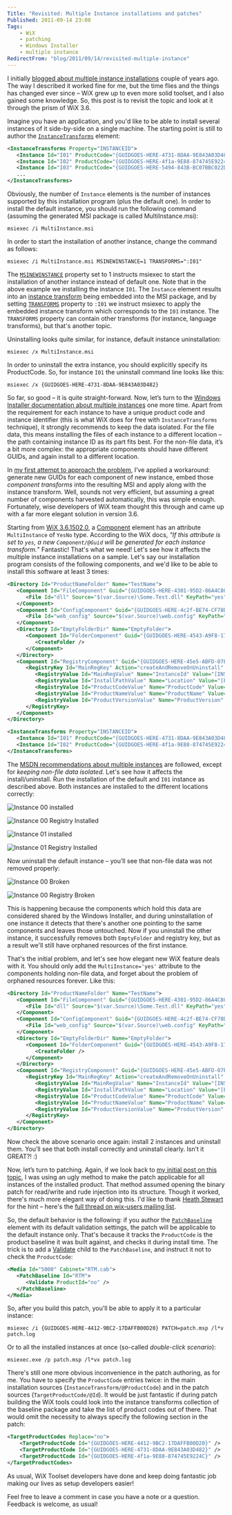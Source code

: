 ```yaml
---
Title: "Revisited: Multiple Instance installations and patches"
Published: 2011-09-14 23:00
Tags:
    - WiX
    - patching
    - Windows Installer
    - multiple instance
RedirectFrom: "blog/2011/09/14/revisited-multiple-instance"
---
```


I initially [blogged about multiple instance installations](./multiple-instance-installations-and-patches) couple of years ago. The way I described it worked fine for me, but the time flies and the things has changed ever since – WiX grew up to even more solid toolset, and I also gained some knowledge. So, this post is to revisit the topic and look at it through the prism of WiX 3.6.

Imagine you have an application, and you'd like to be able to install several instances of it side-by-side on a single machine. The starting point is still to author the [`InstanceTransforms`](http://wix.sourceforge.net/manual-wix3/wix_xsd_instancetransforms.htm) element:

```XML
<InstanceTransforms Property="INSTANCEID">
   <Instance Id="I01" ProductCode="{GUIDGOES-HERE-4731-8DAA-9E843A03D482}" ProductName="My Product 01"/>
   <Instance Id="I02" ProductCode="{GUIDGOES-HERE-4f1a-9E88-874745E9224C}" ProductName="My Product 02"/>
   <Instance Id="I03" ProductCode="{GUIDGOES-HERE-5494-843B-BC07BBC022DB}" ProductName="My Product 03"/>
   ...
</InstanceTransforms>
```

Obviously, the number of `Instance` elements is the number of instances supported by this installation program (plus the default one). In order to install the default instance, you should run the following command (assuming the generated MSI package is called MultiInstance.msi):

```BAT
msiexec /i MultiInstance.msi
```

In order to start the installation of another instance, change the command as follows:

```BAT
msiexec /i MultiInstance.msi MSINEWINSTANCE=1 TRANSFORMS=":I01"
```

The [`MSINEWINSTANCE`](http://msdn.microsoft.com/en-us/library/aa370326.aspx) property set to 1 instructs msiexec to start the installation of another instance instead of default one. Note that in the above example we installing the instance `I01`. The `Instance` element results into an [instance transform](http://msdn.microsoft.com/en-us/library/aa369528.aspx) being embedded into the MSI package, and by setting [`TRANSFORMS`](http://msdn.microsoft.com/en-us/library/aa372085.aspx) property to `:I01` we instruct msiexec to apply the embedded instance transform which corresponds to the `I01` instance. The `TRANSFORMS` property can contain other transforms (for instance, language transforms), but that's another topic.

Uninstalling looks quite similar, for instance, default instance uninstallation:

```BAT
msiexec /x MultiInstance.msi
```

In order to uninstall the extra instance, you should explicitly specify its ProductCode. So, for instance `I01` the uninstall command line looks like this:

```BAT
msiexec /x {GUIDGOES-HERE-4731-8DAA-9E843A03D482}
```

So far, so good – it is quite straight-forward. Now, let’s turn to the [Windows Installer documentation about multiple instances](http://msdn.microsoft.com/en-us/library/aa367797.aspx) one more time. Apart from the requirement for each instance to have a unique product code and instance identifier (this is what WiX does for free with `InstanceTransforms` technique), it strongly recommends to keep the data isolated. For the file data, this means installing the files of each instance to a different location – the path containing instance ID as its part fits best. For the non-file data, it’s a bit more complex: the appropriate components should have different GUIDs, and again install to a different location.

In [my first attempt to approach the problem](./multiple-instance-installations-and-patches), I’ve applied a workaround: generate new GUIDs for each component of new instance, embed those *component transforms* into the resulting MSI and apply along with the instance transform. Well, sounds not very efficient, but assuming a great number of components harvested automatically, this was simple enough. Fortunately, wise developers of WiX team thought this through and came up with a far more elegant solution in version 3.6.

Starting from [WiX 3.6.1502.0](http://wix.sourceforge.net/releases/3.6.1502.0/), a [Component](http://wix.sourceforge.net/manual-wix3/wix_xsd_component.htm) element has an attribute `MultiInstance` of `YesNo` type. According to the WiX docs, *"If this attribute is set to `yes`, a new `Component/@Guid` will be generated for each instance transform.*" Fantastic! That's what we need! Let's see how it affects the multiple instance installations on a sample. Let's say our installation program consists of the following components, and we'd like to be able to install this software at least 3 times:

```XML
<Directory Id="ProductNameFolder" Name="TestName">
   <Component Id="FileComponent" Guid="{GUIDGOES-HERE-4301-95D2-86A4C80EF5F0}">
      <File Id="dll" Source="$(var.Source)\Some.Test.dll" KeyPath="yes" />
   </Component>
   <Component Id="ConfigComponent" Guid="{GUIDGOES-HERE-4c2f-BE74-CF78D2350E48}">
      <File Id="web_config" Source="$(var.Source)\web.config" KeyPath="yes" />
   </Component>
   <Directory Id="EmptyFolderDir" Name="EmptyFolder">
      <Component Id="FolderComponent" Guid="{GUIDGOES-HERE-4543-A9F8-17491670D3A6}">
         <CreateFolder />
      </Component>
   </Directory>
   <Component Id="RegistryComponent" Guid="{GUIDGOES-HERE-45e5-ABFD-07E5CC4D7BC9}">
      <RegistryKey Id="MainRegKey" Action="createAndRemoveOnUninstall" Root="HKLM" Key="SOFTWARE\MultiInstanceTest\[ProductCode]">
         <RegistryValue Id="MainRegValue" Name="InstanceId" Value="[INSTANCEID]" Type="string" />
         <RegistryValue Id="InstallPathValue" Name="Location" Value="[ProductNameFolder]" Type="string" />
         <RegistryValue Id="ProductCodeValue" Name="ProductCode" Value="[ProductCode]" Type="string" />
         <RegistryValue Id="ProductNameValue" Name="ProductName" Value="[ProductName]" Type="string" />
         <RegistryValue Id="ProductVersionValue" Name="ProductVersion" Value="[ProductVersion]" Type="string" />
      </RegistryKey>
   </Component>
</Directory>
```

```XML
<InstanceTransforms Property="INSTANCEID">
   <Instance Id="I01" ProductCode="{GUIDGOES-HERE-4731-8DAA-9E843A03D482}" ProductName="My Product 01"/>
   <Instance Id="I02" ProductCode="{GUIDGOES-HERE-4f1a-9E88-874745E9224C}" ProductName="My Product 02"/>
</InstanceTransforms>
```

The [MSDN recommendations about multiple instances](http://msdn.microsoft.com/en-us/library/aa367797.aspx) are followed, except for *keeping non-file data isolated*. Let's see how it affects the install/uninstall. Run the installation of the default and `I01` instance as described above. Both instances are installed to the different locations correctly:

![Instance 00 installed](./images/20110914_Instance00installed.png "Installed")

![Instance 00 Registry Installed](./images/20110914_Instance00RegInstalled.png "Registry Installed")

![Instance 01 installed](./images/20110914_Instance01installed.png "Installed")

![Instance 01 Registry Installed](./images/20110914_Instance01RegInstalled.png "Registry Installed")

Now uninstall the default instance – you’ll see that non-file data was not removed properly:

![Instance 00 Broken](./images/20110914_Instance00broken.png "Broken")

![Instance 00 Registry Broken](./images/20110914_Instance00RegBroken.png "Registry Broken")

This is happening because the components which hold this data are considered shared by the Windows Installer, and during uninstallation of one instance it detects that there's another one pointing to the same components and leaves those untouched. Now if you uninstall the other instance, it successfully removes both `EmptyFolder` and registry key, but as a result we'll still have orphaned resources of the first instance.

That's the initial problem, and let's see how elegant new WiX feature deals with it. You should only add the `MultiInstance='yes'` attribute to the components holding non-file data, and forget about the problem of orphaned resources forever. Like this:

```XML
<Directory Id="ProductNameFolder" Name="TestName">
   <Component Id="FileComponent" Guid="{GUIDGOES-HERE-4301-95D2-86A4C80EF5F0}">
      <File Id="dll" Source="$(var.Source)\Some.Test.dll" KeyPath="yes" />
   </Component>
   <Component Id="ConfigComponent" Guid="{GUIDGOES-HERE-4c2f-BE74-CF78D2350E48}">
      <File Id="web_config" Source="$(var.Source)\web.config" KeyPath="yes" />
   </Component>
   <Directory Id="EmptyFolderDir" Name="EmptyFolder">
      <Component Id="FolderComponent" Guid="{GUIDGOES-HERE-4543-A9F8-17491670D3A6}" MultiInstance="yes">
         <CreateFolder />
      </Component>
   </Directory>
   <Component Id="RegistryComponent" Guid="{GUIDGOES-HERE-45e5-ABFD-07E5CC4D7BC9}" MultiInstance="yes">
      <RegistryKey Id="MainRegKey" Action="createAndRemoveOnUninstall" Root="HKLM" Key="SOFTWARE\MultiInstanceTest\[ProductCode]">
         <RegistryValue Id="MainRegValue" Name="InstanceId" Value="[INSTANCEID]" Type="string" />
         <RegistryValue Id="InstallPathValue" Name="Location" Value="[ProductNameFolder]" Type="string" />
         <RegistryValue Id="ProductCodeValue" Name="ProductCode" Value="[ProductCode]" Type="string" />
         <RegistryValue Id="ProductNameValue" Name="ProductName" Value="[ProductName]" Type="string" />
         <RegistryValue Id="ProductVersionValue" Name="ProductVersion" Value="[ProductVersion]" Type="string" />
      </RegistryKey>
   </Component>
</Directory>
```

Now check the above scenario once again: install 2 instances and uninstall them. You’ll see that both install correctly and uninstall clearly. Isn’t it GREAT?! :)

Now, let’s turn to patching. Again, if we look back to [my initial post on this topic](./multiple-instance-installations-and-patches), I was using an ugly method to make the patch applicable for all instances of the installed product. That method assumed opening the binary patch for read/write and rude injection into its structure. Though it worked, there's much more elegant way of doing this. I'd like to thank [Heath Stewart](http://blogs.msdn.com/b/heaths/) for the hint – here's the [full thread on wix-users mailing list](http://www.mail-archive.com/wix-users@lists.sourceforge.net/msg27696.html).

So, the default behavior is the following: if you author the [`PatchBaseline`](http://wix.sourceforge.net/manual-wix3/wix_xsd_patchbaseline.htm) element with its default validation settings, the patch will be applicable to the default instance only. That's because it tracks the `ProductCode` is the product baseline it was built against, and checks it during install time. The trick is to add a [Validate](http://wix.sourceforge.net/manual-wix3/wix_xsd_validate.htm) child to the `PatchBaseline`, and instruct it not to check the `ProductCode`:

```XML
<Media Id="5000" Cabinet="RTM.cab">
   <PatchBaseline Id="RTM">
      <Validate ProductId="no" />
   </PatchBaseline>
</Media>
```

So, after you build this patch, you'll be able to apply it to a particular instance:

```BAT
msiexec /i {GUIDGOES-HERE-4412-9BC2-17DAFFB00D20} PATCH=patch.msp /l*v patch.log
```

Or to all the installed instances at once (so-called *double-click scenario*):

```BAT
msiexec.exe /p patch.msp /l*vx patch.log
```

There's still one more obvious inconvenience in the patch authoring, as for me. You have to specify the `ProductCode` entries twice: in the main installation sources (`InstanceTransform/@ProductCode`) and in the patch sources (`TargetProductCode/@Id`). It would be just fantastic if during patch building the WiX tools could look into the instance transforms collection of the baseline package and take the list of product codes out of there. That would omit the necessity to always specify the following section in the patch:

```XML
<TargetProductCodes Replace="no">
    <TargetProductCode Id="{GUIDGOES-HERE-4412-9BC2-17DAFFB00D20}" />
    <TargetProductCode Id="{GUIDGOES-HERE-4731-8DAA-9E843A03D482}" />
    <TargetProductCode Id="{GUIDGOES-HERE-4f1a-9E88-874745E9224C}" />
</TargetProductCodes>
```

As usual, WiX Toolset developers have done and keep doing fantastic job making our lives as setup developers easier!

Feel free to leave a comment in case you have a note or a question. Feedback is welcome, as usual!
